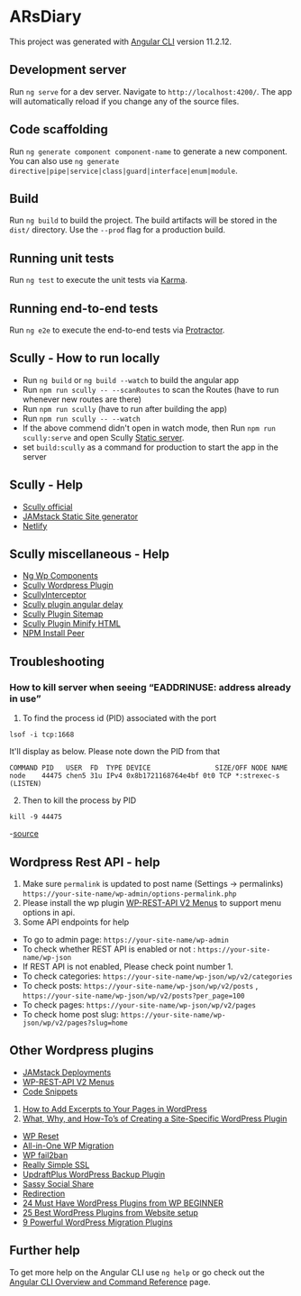 # ARsDiary

This project was generated with [Angular CLI](https://github.com/angular/angular-cli) version 11.2.12.

## Development server

Run `ng serve` for a dev server. Navigate to `http://localhost:4200/`. The app will automatically reload if you change any of the source files.

## Code scaffolding

Run `ng generate component component-name` to generate a new component. You can also use `ng generate directive|pipe|service|class|guard|interface|enum|module`.

## Build

Run `ng build` to build the project. The build artifacts will be stored in the `dist/` directory. Use the `--prod` flag for a production build.

## Running unit tests

Run `ng test` to execute the unit tests via [Karma](https://karma-runner.github.io).

## Running end-to-end tests

Run `ng e2e` to execute the end-to-end tests via [Protractor](http://www.protractortest.org/).

## Scully - How to run locally
 - Run `ng build` or `ng build --watch` to build the angular app
 - Run `npm run scully -- --scanRoutes` to scan the Routes (have to run whenever new routes are there)
 - Run `npm run scully` (have to run after building the app)
 - Run `npm run scully -- --watch`
 - If the above commend didn't open in watch mode, then Run `npm run scully:serve` and open Scully [Static server](http://localhost:1668/).
 - set `build:scully` as a command for production to start the app in the server

 ## Scully - Help
 - [Scully official](https://scully.io/)
 - [JAMstack Static Site generator](https://jamstack.org/generators/)
 - [Netlify](https://www.netlify.com/)

## Scully miscellaneous - Help
- [Ng Wp Components](https://www.npmjs.com/package/ng-wp-components)
- [Scully Wordpress Plugin](https://www.npmjs.com/package/scully-wordpress-plugin)
- [ScullyInterceptor](https://www.npmjs.com/package/scully-interceptor)
- [Scully plugin angular delay](https://www.npmjs.com/package/@flowaccount/scully-plugin-angular-delay)
- [Scully Plugin Sitemap](https://www.npmjs.com/package/@gammastream/scully-plugin-sitemap)
- [Scully Plugin Minify HTML](https://www.npmjs.com/package/scully-plugin-minify-html)
- [NPM Install Peer](https://www.npmjs.com/package/npm-install-peers)

## Troubleshooting
### How to kill server when seeing “EADDRINUSE: address already in use”

1. To find the process id (PID) associated with the port

`lsof -i tcp:1668`

It'll display as below. Please note down the PID from that

`COMMAND PID   USER  FD  TYPE DEVICE                SIZE/OFF NODE NAME`\
`node    44475 chen5 31u IPv4 0x8b1721168764e4bf 0t0 TCP *:strexec-s (LISTEN)`

2. Then to kill the process by PID

`kill -9 44475`

-[source](https://levelup.gitconnected.com/how-to-kill-server-when-seeing-eaddrinuse-address-already-in-use-16c4c4d7fe5d)

## Wordpress Rest API - help
1. Make sure `permalink` is updated to post name (Settings -> permalinks) `https://your-site-name/wp-admin/options-permalink.php`
2. Please install the wp plugin [WP-REST-API V2 Menus](https://wordpress.org/plugins/wp-rest-api-v2-menus/) to support menu options in api.
3. Some API endpoints for help
- To go to admin page: `https://your-site-name/wp-admin`
- To check whether REST API is enabled or not : `https://your-site-name/wp-json`
- If REST API is not enabled, Please check point number 1.
- To check categories: `https://your-site-name/wp-json/wp/v2/categories`
- To check posts: `https://your-site-name/wp-json/wp/v2/posts` , `https://your-site-name/wp-json/wp/v2/posts?per_page=100`
- To check pages: `https://your-site-name/wp-json/wp/v2/pages`
- To check home post slug: `https://your-site-name/wp-json/wp/v2/pages?slug=home`

## Other Wordpress plugins

- [JAMstack Deployments](https://wordpress.org/plugins/wp-jamstack-deployments/)
- [WP-REST-API V2 Menus](https://wordpress.org/plugins/wp-rest-api-v2-menus/)
- [Code Snippets](https://wordpress.org/plugins/code-snippets/)
1. [How to Add Excerpts to Your Pages in WordPress](https://www.wpbeginner.com/plugins/add-excerpts-to-your-pages-in-wordpress/)
2. [What, Why, and How-To’s of Creating a Site-Specific WordPress Plugin](https://www.wpbeginner.com/beginners-guide/what-why-and-how-tos-of-creating-a-site-specific-wordpress-plugin/)
- [WP Reset](https://wordpress.org/plugins/wp-reset/)
- [All-in-One WP Migration](https://wordpress.org/plugins/all-in-one-wp-migration/)
- [WP fail2ban](https://wordpress.org/plugins/wp-fail2ban/)
- [Really Simple SSL](https://wordpress.org/plugins/really-simple-ssl/)
- [UpdraftPlus WordPress Backup Plugin](https://wordpress.org/plugins/updraftplus/)
- [Sassy Social Share](https://wordpress.org/plugins/sassy-social-share/)
- [Redirection](https://wordpress.org/plugins/redirection/)
- [24 Must Have WordPress Plugins from WP BEGINNER](https://www.wpbeginner.com/showcase/24-must-have-wordpress-plugins-for-business-websites/)
- [25 Best WordPress Plugins from Website setup](https://websitesetup.org/best-popular-wordpress-plugins/)
- [9 Powerful WordPress Migration Plugins](https://kinsta.com/blog/wordpress-migration-plugins/)

## Further help

To get more help on the Angular CLI use `ng help` or go check out the [Angular CLI Overview and Command Reference](https://angular.io/cli) page.
